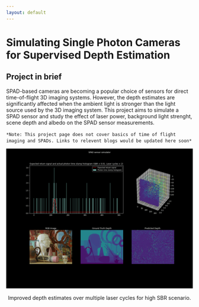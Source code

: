 ```yaml
---
layout: default
---
```


# Simulating Single Photon Cameras for Supervised Depth Estimation


## Project in brief
SPAD-based cameras are becoming a popular choice of sensors for direct time-of-flight 3D imaging systems. However, the depth estimates are significantly affected when the ambient light is stronger than the light source used by the 3D imaging system. This project aims to simulate a SPAD sensor and study the effect of laser power, background light strenght, scene depth and albedo on the SPAD sensor measurements.

`*Note: This project page does not cover basics of time of flight imaging and SPADs. Links to relevent blogs would be updated here soon*`

<p align='center'>
  <img src='images/Simulator-Demo.gif'>
</p>
<p align='center'>
    Improved depth estimates over multiple laser cycles for high SBR scenario.
</p>
